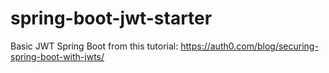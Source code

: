 # spring-boot-jwt-starter
Basic JWT Spring Boot from this tutorial: https://auth0.com/blog/securing-spring-boot-with-jwts/
